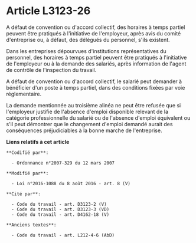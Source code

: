 # Article L3123-26

A défaut de convention ou d'accord collectif, des horaires à temps partiel peuvent être pratiqués à l'initiative de
l'employeur, après avis du comité d'entreprise ou, à défaut, des délégués du personnel, s'ils existent. 

Dans les entreprises dépourvues d'institutions représentatives du personnel, des horaires à temps partiel peuvent être
pratiqués à l'initiative de l'employeur ou à la demande des salariés, après information de l'agent de contrôle de
l'inspection du travail. 

A défaut de convention ou d'accord collectif, le salarié peut demander à bénéficier d'un poste à temps partiel, dans des
conditions fixées par voie réglementaire. 

La demande mentionnée au troisième alinéa ne peut être refusée que si l'employeur justifie de l'absence d'emploi disponible
relevant de la catégorie professionnelle du salarié ou de l'absence d'emploi équivalent ou s'il peut démontrer que le
changement d'emploi demandé aurait des conséquences préjudiciables à la bonne marche de l'entreprise.

**Liens relatifs à cet article**

	**Codifié par**:

	  - Ordonnance n°2007-329 du 12 mars 2007

	**Modifié par**:

	  - Loi n°2016-1088 du 8 août 2016 - art. 8 (V)

	**Cité par**:

	  - Code du travail - art. D3123-2 (V)
	  - Code du travail - art. D3123-3 (VD)
	  - Code du travail - art. D4162-18 (V)

	**Anciens textes**:

	  - Code du travail - art. L212-4-6 (AbD)
